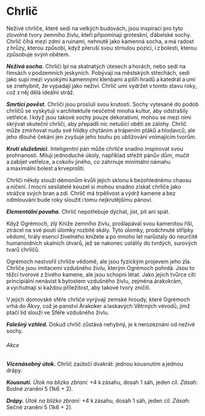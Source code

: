 # Chrlič
  
Neživé chrliče, které sedí na velkých budovách, jsou inspirací pro tyto zlovolné tvory zemního živlu, kteří připomínají groteskní, ďábelské sochy. Chrlič číhá mezi zdmi a ruinami, nehnutě jako kamenná socha, a má radost z hrůzy, kterou způsobí, když přeruší svou strnulou pozici, i z bolesti, kterou způsobuje svým obětem.
  
***Neživá socha.*** Chrliči lpí na skalnatých útesech a horách, nebo sedí na římsách v podzemních jeskyních. Pobývají na městských střechách, sedí jako supi mezi vysokými kamennými klenbami a pilíři hradů a katedrál a umí se znehybnit, že vypadají jako neživí. Chrlič umí vydržet v tomto stavu roky, což z něj dělá ideální stráž.
  
***Smrtící pověst.*** Chrliči jsou proslulí svou krutostí. Sochy vytesané do podob chrličů se vyskytují v architektuře nesčetně mnoha kultur, aby odstrašily vetřelce. I když jsou takové sochy pouze dekorativní, mohou se mezi nimi skrývat skuteční chrliči, aby přepadli nic netušící oběti ze zálohy. Chrlič může zmírňovat nudu své hlídky chytáním a trápením ptáků a hlodavců, ale jeho dlouhé čekání jen zvyšuje jeho touhu po ubližování vnímajícím tvorům.
  
***Krutí služebníci.*** Inteligentní pán může chrliče snadno inspirovat svou prohnaností. Milují jednoduché úkoly, například střežit pánův dům, mučit a zabíjet vetřelce, a cokoliv jiného, co zahrnuje minimální námahu a maximální bolest a krveprolití.
  
Chrliči někdy slouží démonům kvůli jejich sklonu k bezohlednému chaosu a ničení. I mocní sesilatelé kouzel si mohou snadno získat chrliče jako strážce svých bran a zdí. Chrlič má trpělivost a výdrž kamene a bez odmlouvání bude roky sloužit i tomu nejkrutějšímu pánovi.
  
***Elementální povaha.*** Chrlič nepotřebuje dýchat, jíst, pít ani spát.

<Card header="Úlomky Živelného zla">
  
Když Ogrémoch, zlý Kníže zemního živlu, prošlapával svou kamenitou říši, ztrácel na své pouti úlomky rozbité skály. Tyto úlomky, prodchnuté střípky vědomí, hrály esencí živelného knížete a po mnoho let narůstaly do neurčitě humanoidních skalních útvarů, jež se nakonec ustálily do tvrdých, surových tvarů chrličů.
  
Ogrémoch nestvořil chrliče vědomě, ale jsou fyzickým projevem jeho zla. Chrliče jsou imitacemi vzdušného živlu, kterým Ogrémoch pohrdá. Jsou to těžcí tvorové z živého kamene, ale jsou schopni létat. Jako jejich tvůrce cítí principiální nenávist k bytostem vzdušného živlu, zejména árakokrám, a vychutnají si každou příležitost, aby takové tvory zničili.
  
V jejich domovské sféře chrliče vyrývají zemské hroudy, které Ogrémoch vrhá do Ákvy, což je panství Árakoker a laskavých Větrných vévodů, jimž ptačí lid slouží ve Sféře vzdušného živlu.

</Card>

<Monster 
    title="Chrlič"
    subtitle="Střední elementál, chaotické zlo"
    armor-class="15 (přirozená zbroj)"
    hit-points="52 (7k8 + 21)"
    speed="6 sáhů, létání 12 sáhů"
    str="15 (+2)"
    dex="11 (+0)"
    con="16 (+3)"
    int="6 (-2)"
    wis="11 (+0)"
    cha="7 (-2)"
    saving-throws=""
    skills=""
    damage-vulnerabilities=""
    damage-resistances="bodná, drtivá a sečná z nemagických útoků, kromě adamantinových zbraní"
    damage-immunities="jedová"
    condition-immunities="otrávený, únava, zkamenělý"
    senses="vidění ve tmě 12 sáhů, pasivní Vnímání 10"
    languages="terranština"
    challenge="2 (450 ZK)"
    >
   
***Falešný vzhled.*** Dokud chrlič zůstává nehybný, je k nerozeznání od neživé sochy.
  
###### Akce
  
***Vícenásobný útok.*** Chrlič zaútočí dvakrát: jednou kousnutím a jednou drápy.
  
***Kousnutí.*** *Útok na blízko zbraní:* +4 k zásahu, dosah 1 sáh, jeden cíl. *Zásah:* Bodné zranění 5 (1k6 + 2).
  
***Drápy.*** *Útok na blízko zbraní:* +4 k zásahu, dosah 1 sáh, jeden cíl. *Zásah:* Sečné zranění 5 (1k6 + 2).

</Monster>
